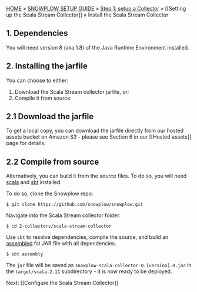 [HOME](Home) » [SNOWPLOW SETUP GUIDE](Setting-up-Snowplow) » [Step 1: setup a Collector](Setting-up-a-Collector) » [[Setting up the Scala Stream Collector]] » Install the Scala Stream Collector

## 1. Dependencies

You will need version 8 (aka 1.8) of the Java Runtime Environment installed.

## 2. Installing the jarfile

You can choose to either:

1. Download the Scala Stream collector jarfile, _or:_
2. Compile it from source

## 2.1 Download the jarfile

To get a local copy, you can download the jarfile directly from our hosted assets bucket on Amazon
S3 - please see Section 6 in our [[Hosted assets]] page for details.

## 2.2 Compile from source

Alternatively, you can build it from the source files. To do so, you will need [scala][scala] and
[sbt][sbt] installed.

To do so, clone the Snowplow repo:

	$ git clone https://github.com/snowplow/snowplow.git

Navigate into the Scala Stream collector folder:

	$ cd 2-collectors/scala-stream-collector

Use `sbt` to resolve dependencies, compile the source, and build an [assembled][assembly] fat JAR
file with all dependencies.

	$ sbt assembly

The `jar` file will be saved as `snowplow-scala-collector-0.[version].0.jar` in the
`target/scala-2.11` subdirectory - it is now ready to be deployed.

Next: [[Configure the Scala Stream Collector]]

[s3-download]: https://github.com/snowplow/snowplow/wiki/Hosted-assets
[scala]: http://scala-lang.org/
[sbt]: http://www.scala-sbt.org/
[assembly]: https://github.com/sbt/sbt-assembly
